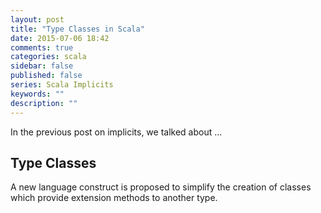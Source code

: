 ```yaml
---
layout: post
title: "Type Classes in Scala"
date: 2015-07-06 18:42
comments: true
categories: scala
sidebar: false
published: false
series: Scala Implicits
keywords: ""
description: ""
---
```


In the previous post on implicits, we talked about ...

<!-- more -->


## Type Classes

A new language construct is proposed to simplify the creation of classes which provide extension methods to another type.